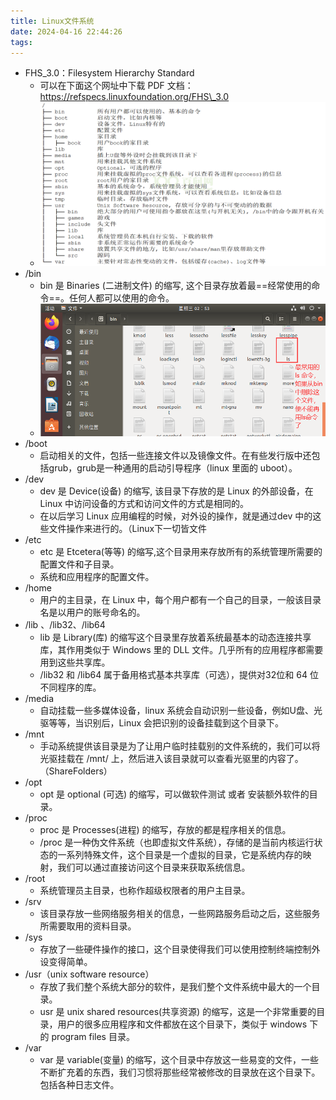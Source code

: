 ```yaml
---
title: Linux文件系统
date: 2024-04-16 22:44:26
tags: 
---
```


- FHS\_3.0：Filesystem Hierarchy Standard
    - 可以在下面这个网址中下载 PDF 文档：https://refspecs.linuxfoundation.org/FHS\_3.0
    - ![image1](Zassets/7c6178fcede24d6fa3ab9eb428adc5a4.png)
- /bin
    - bin 是 Binaries (二进制文件) 的缩写, 这个目录存放着最==经常使用的命令==。任何人都可以使用的命令。
    - ![image1](Zassets/90535040f7a54c2c944eb32be8312f30.png)
- /boot
    - 启动相关的文件，包括一些连接文件以及镜像文件。在有些发行版中还包括grub，grub是一种通用的启动引导程序（linux 里面的 uboot）。
- /dev
    - dev 是 Device(设备) 的缩写, 该目录下存放的是 Linux 的外部设备，在 Linux 中访问设备的方式和访问文件的方式是相同的。
    - 在以后学习 Linux 应用编程的时候，对外设的操作，就是通过dev 中的这些文件操作来进行的。（Linux下一切皆文件
- /etc
    - etc 是 Etcetera(等等) 的缩写,这个目录用来存放所有的系统管理所需要的配置文件和子目录。
    - 系统和应用程序的配置文件。
- /home
    - 用户的主目录，在 Linux 中，每个用户都有一个自己的目录，一般该目录名是以用户的账号命名的。
- /lib 、/lib32、/lib64
    - lib 是 Library(库) 的缩写这个目录里存放着系统最基本的动态连接共享库，其作用类似于 Windows 里的 DLL 文件。几乎所有的应用程序都需要用到这些共享库。
    - /lib32 和 /lib64 属于备用格式基本共享库（可选），提供对32位和 64 位不同程序的库。
- /media
    - 自动挂载一些多媒体设备，linux 系统会自动识别一些设备，例如U盘、光驱等等，当识别后，Linux 会把识别的设备挂载到这个目录下。
- /mnt
    - 手动系统提供该目录是为了让用户临时挂载别的文件系统的，我们可以将光驱挂载在 /mnt/ 上，然后进入该目录就可以查看光驱里的内容了。（ShareFolders）
- /opt
    - opt 是 optional (可选) 的缩写，可以做软件测试 或者 安装额外软件的目录。
- /proc
    - proc 是 Processes(进程) 的缩写，存放的都是程序相关的信息。
    - /proc 是一种伪文件系统（也即虚拟文件系统），存储的是当前内核运行状态的一系列特殊文件，这个目录是一个虚拟的目录，它是系统内存的映射，我们可以通过直接访问这个目录来获取系统信息。
- /root
    - 系统管理员主目录，也称作超级权限者的用户主目录。
- /srv
    - 该目录存放一些网络服务相关的信息，一些网路服务启动之后，这些服务所需要取用的资料目录。
- /sys
    - 存放了一些硬件操作的接口，这个目录使得我们可以使用控制终端控制外设变得简单。
- /usr（unix software resource）
    - 存放了我们整个系统大部分的软件，是我们整个文件系统中最大的一个目录。
    - usr 是 unix shared resources(共享资源) 的缩写，这是一个非常重要的目录，用户的很多应用程序和文件都放在这个目录下，类似于 windows 下的 program files 目录。
- /var
    - var 是 variable(变量) 的缩写，这个目录中存放这一些易变的文件，一些不断扩充着的东西，我们习惯将那些经常被修改的目录放在这个目录下。包括各种日志文件。
